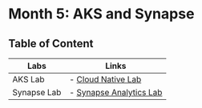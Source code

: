 # Month 5: AKS and Synapse

## Table of Content

| Labs          | Links                            |
|-------------------|----------------------------------|
| AKS Lab     | - [Cloud Native Lab](labs/app_modernization/Hands-on-lab) |  
| Synapse Lab     | - [Synapse Analytics Lab](labs/synapse_analytics_ai/) |
